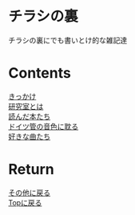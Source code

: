 <!-- Google tag (gtag.js) -->
<script async src="https://www.googletagmanager.com/gtag/js?id=G-8P412RLRC8"></script>
<script>
  window.dataLayer = window.dataLayer || [];
  function gtag(){dataLayer.push(arguments);}
  gtag('js', new Date());

  gtag('config', 'G-8P412RLRC8');
</script>

# チラシの裏
チラシの裏にでも書いとけ的な雑記達

# Contents
[きっかけ](./kikkake.md)<br>
[研究室とは](./lab.md)<br>
[読んだ本たち](./book_log.md)<br>
[ドイツ管の音色に耽る](./posaune.md)<br>
[好きな曲たち](./symphony.md)<br>

# Return
[その他に戻る](../others.md)<br>
[Topに戻る](https://motoyashinozaki.github.io/minidora/)